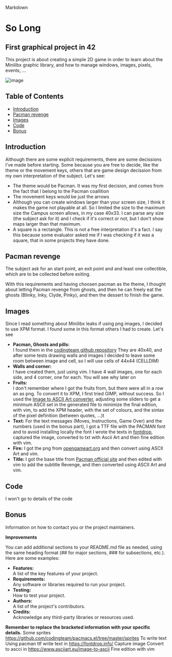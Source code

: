 Markdown
# So Long
## First graphical project in 42

This project is about creating a simple 2D game in order to learn about the Minilibx graphic library, and how to manage windows, images, pixels, events, ...

![image](https://github.com/merlot-dev/42-so_long/assets/53099349/34a4b516-b9a6-4321-a056-d1b1c36e7d18)


## Table of Contents

* [Introduction](#introduction)
* [Pacman revenge](#pacman-revenge)
* [Images](#images)
* [Code](#code)
* [Bonus](#bonus)

## Introduction

Although there are some explicit requirements, there are some decissions I've made before starting. Some because you are free to decide, like the theme or the movement keys, others that are game design decission from my own interpretation of the subject. Let's see:
* The theme would be Pacman. It was my first decision, and comes from the fact that I belong to the Pacman coallition
* The movement keys would be just the arrows
* Although you can create windows larger than your screen size, I think it makes the game not playable at all. So I limited the size to the maximum size the Campus screen allows, in my case 40x33. I can parse any size (the subject ask for it) and I check if it's correct or not, but I don't show maps larger than that maximum.
* A square is a rectangle. This is not a free interpretation it's a fact. I say this because some evaluator asked me if I was checking if it was a square, that in some projects they have done. 

## Pacman revenge

The subject ask for an start point, an exit point and and least one collectible, which are to be collected before exiting.

With this requirements and having choosen pacman as the theme, I thought about letting Pacman revenge from ghosts, and then he can freely eat the ghosts (Blinky, Inky, Clyde, Pinky), and then the dessert to finish the game.

## Images

Since I read something about Minilibx leaks if using png images, I decided to use XPM format. I found some in this format others I had to create. Let's see
* **Pacman, Ghosts and pills:**  
I found them in the [codingteam github repository](https://github.com/codingteam/pacmacs.el/tree/master/sprites)
They are 40x40, and after some tests drawing walls and images I decided to leave some room between image and cell, so I will use cells of 44x44 (CELLDIM)
* **Walls and corner:**  
  I have created them, just using vim. I have 4 wall images, one for each side, and 4 corner, one for each. You will see why later on
* **Fruits:**  
  I don't remember where I got the fruits from, but there were all in a row an as png. To convert it to XPM, I first tried GIMP, without success. So I used the [Image to ASCII Art converter](https://www.asciiart.eu/image-to-ascii), adjusting some sliders to get a minimum ASCII set in the generated file to minimize the final edition, with vim, to add the XPM header, with the set of colours, and the sintax of the pixel definition (between quotes, ...)t
* **Text:**
  For the text messages (Moves, Instructions, Game Over) and the numbers (used in the bonus part), I got a TTF file with the PACMAN font and to avoid installing locally the font I wrote the texts in [fontdrop](https://fontdrop.info/), captured the image, converted to txt with Ascii Art and then fine edition with vim.
* **Fire:**
  I got the png from [opengameart.org](https://opengameart.org/content/camp-fire-animation-for-rpgs-finished) and then convert using ASCII Art and vim. 
* **Title:**
  I got the base title from [Pacman official site](https://pacman.com) and then edited with vim to add the subtitle Revenge, and then converted using ASCII Art and vim.
  
## Code
I won't go to details of the code
## Bonus

Information on how to contact you or the project maintainers. 

**Improvements**

You can add additional sections to your README.md file as needed, using the same heading format (## for major sections, ### for subsections, etc.). Here are some examples:

* **Features:**  
  A list of the key features of your project.
* **Requirements:**  
  Any software or libraries required to run your project.
* **Testing:**  
  How to test your project.
* **Authors:**  
  A list of the project's contributors.
* **Credits:**  
  Acknowledge any third-party libraries or resources used.

**Remember to replace the bracketed information with your specific details.**
Some sprites
https://github.com/codingteam/pacmacs.el/tree/master/sprites
To write text
Using pacman ttf
write text in https://fontdrop.info/
Capture image
Convert to ascci in https://www.asciiart.eu/image-to-ascii
Fine edition with vim
